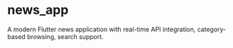 # news_app

A modern Flutter news application with real-time API integration, category-based browsing, search support.
